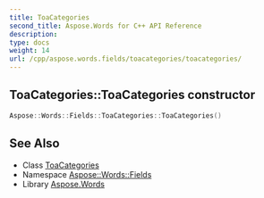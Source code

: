 ```yaml
---
title: ToaCategories
second_title: Aspose.Words for C++ API Reference
description: 
type: docs
weight: 14
url: /cpp/aspose.words.fields/toacategories/toacategories/
---
```

## ToaCategories::ToaCategories constructor




```cpp
Aspose::Words::Fields::ToaCategories::ToaCategories()
```

## See Also

* Class [ToaCategories](../)
* Namespace [Aspose::Words::Fields](../../)
* Library [Aspose.Words](../../../)
